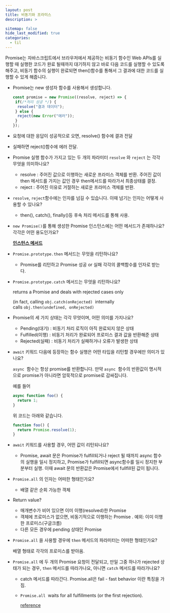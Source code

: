 ```yaml
---
layout: post
title: 비동기와 프라미스
description: >

sitemap: false
hide_last_modified: true
categories:
  - til
---
```


Promise는 자바스크립트에서 브라우저에서 제공하는 비동기 함수인 Web APIs를 실행할 때 실행한 코드가 완료 될때까지 대기하지 않고 바로 다음 코드를 실행할 수 있도록 해주고, 비동기 함수의 실행이 완료되면 then()함수를 통해서 그 결과에 대한 코드를 실행할 수 있게 해줍니다.

- Promise는 new 생성자 함수를 사용해서 생성합니다.

  ```jsx
  const promise = new Promise((resolve, reject) => {
   if(/*처리 성공 */) {
  	resolve("결과 데이터");
   } else {
  	reject(new Error("에러"));
   }
  });
  ```

- 요청에 대한 응답이 성공적으로 오면, resolve() 함수에 결과 전달
- 실패하면 reject()함수에 에러 전달.

- Promise 실행 함수가 가지고 있는 두 개의 파라미터 `resolve` 와 `reject` 는 각각 무엇을 의미하나요?

  - resolve : 주어진 값으로 이행하는 새로운 프라미스 객체를 반환. 주어진 값이 then 메서드를 가지는 값인 경우 then메서드를 따라가서 최종상태를 결정.
  - reject : 주어진 이유로 거절하는 새로운 프라미스 객체를 반환.

- `resolve`, `reject`함수에는 인자를 넘길 수 있습니다. 이때 넘기는 인자는 어떻게 사용할 수 있나요?
  - then(), catch(), finally()등 후속 처리 메서드를 통해 사용.
- `new Promise()`를 통해 생성한 Promise 인스턴스에는 어떤 메서드가 존재하나요? 각각은 어떤 용도인가요?

  **[인스턴스 메서드](https://developer.mozilla.org/ko/docs/Web/JavaScript/Reference/Global_Objects/Promise#%EC%9D%B8%EC%8A%A4%ED%84%B4%EC%8A%A4_%EB%A9%94%EC%84%9C%EB%93%9C)**

- `Promise.prototype.then` 메서드는 무엇을 리턴하나요?
  - Promise를 리턴하고 Promise 성공 or 실패 각각의 콜백함수를 인자로 받는다.
- `Promise.prototype.catch` 메서드는 무엇을 리턴하나요?

  returns a Promise and deals with rejected cases only

  (in fact, calling `obj.catch(onRejected)`
   internally calls `obj.then(undefined, onRejected)`

- Promise의 세 가지 상태는 각각 무엇이며, 어떤 의미를 가지나요?
  - Pending(대기) : 비동기 처리 로직이 아직 완료되지 않은 상태
  - Fulfilled(이행) : 비동기 처리가 완료되어 프로미스 결과 값을 반환해준 상태
  - Rejected(실패) : 비동기 처리가 실패하거나 오류가 발생한 상태
- `await` 키워드 다음에 등장하는 함수 실행은 어떤 타입을 리턴할 경우에만 의미가 있나요?

  `async`
   함수는 항상 promise를 반환합니다. 만약 `async`
   함수의 반환값이 명시적으로 promise가 아니라면 암묵적으로 promise로 감싸집니다.

  예를 들어

  ```jsx
  async function foo() {
    return 1;
  }
  ```

  위 코드는 아래와 같습니다.

  ```jsx
  function foo() {
    return Promise.resolve(1);
  }
  ```

- `await` 키워드를 사용할 경우, 어떤 값이 리턴되나요?

  - Promise, await 문은 Promise가 fulfill되거나 reject 될 때까지 async 함수의 실행을 일시 정지하고, Promise가 fulfill되면 async함수를 일시 정지한 부분부터 실행.
    이때 await 문의 반환값은 Promise에서 fullfill된 값이 됩니다.

- `Promise.all` 의 인자는 어떠한 형태인가요?

  - 배열 같은 순회 가능한 객체

- Return value?
  - 매개변수가 비어 있으면 이미 이행(resolved)한 Promise
  - 객체에 프로미스가 없으면, 비동기적으로 이행하는 Promise . 예외: 이미 이행한 프로미스(구글크롬)
  - 다른 모든 경우에 pending 상태인 Promise
- `Promise.all` 을 사용할 경우에 `then` 메서드의 파라미터는 어떠한 형태인가요?

  배열 형태로 각각의 프로미스를 받아옴.

- `Promise.all` 에 두 개의 Promise 요청이 전달되고, 만일 그중 하나가 rejected 상태가 되는 경우, `then` 메서드를 따라가나요, 아니면 `catch` 메서드를 따라가나요?

  - catch 메서드를 따라간다. Promise.all은 fail - fast behavior 이란 특징을 가짐.
  - `Promise.all`
     waits for all fulfillments (or the first rejection).

    [reference](https://developer.mozilla.org/en-US/docs/Web/JavaScript/Reference/Global_Objects/Promise)
